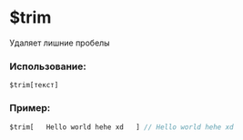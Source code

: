 # $trim
Удаляет лишние пробелы

### Использование:
```
$trim[текст]
```

### Пример:

```js
$trim[   Hello world hehe xd   ] // Hello world hehe xd

```
